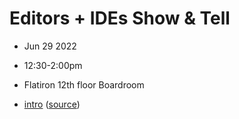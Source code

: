 # Editors + IDEs Show & Tell
- Jun 29 2022
- 12:30-2:00pm
- Flatiron 12th floor Boardroom

- [intro](https://sciware.flatironinstitute.org/22_Editors/slides.html) ([source](main.md))
